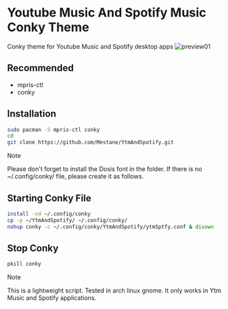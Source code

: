 # Youtube Music And Spotify Music Conky Theme

Conky theme for Youtube Music and Spotify desktop apps
![preview01](https://github.com/Mestane/YtmAndSpotify/assets/67807483/9a66f76a-011a-4aee-a125-cb6e0733d3e7)

## Recommended

- mpris-ctl
- conky

## Installation

```bash
sudo pacman -S mpris-ctl conky
cd
git clone https://github.com/Mestane/YtmAndSpotify.git
```

> [!NOTE]
> Please don't forget to install the Dosis font in the folder.
> If there is no ~/.config/conky/ file, please create it as follows.

## Starting Conky File

```bash
install -vd ~/.config/conky
cp -p ~/YtmAndSpotify/ ~/.config/conky/
nohup conky -c ~/.config/conky/YtmAndSpotify/ytmSptfy.conf & disown
```

## Stop Conky

```bash
pkill conky
```

> [!NOTE]
> This is a lightweight script.
> Tested in arch linux gnome. It only works in Ytm Music and Spotify applications.

